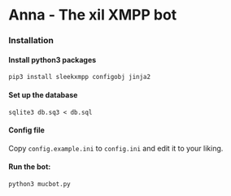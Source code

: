 # Anna - The xil XMPP bot

### Installation

#### Install python3 packages
    pip3 install sleekxmpp configobj jinja2

#### Set up the database
    sqlite3 db.sq3 < db.sql

#### Config file
Copy `config.example.ini` to `config.ini` and edit it to your liking.

#### Run the bot:
	python3 mucbot.py
